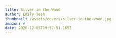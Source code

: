 ```yaml
---
title: Silver in the Wood
author: Emily Tesh
thumbnail: /assets/covers/silver-in-the-wood.jpg
amazon: #
date: 2020-12-05T19:57:51.165Z
---
```


